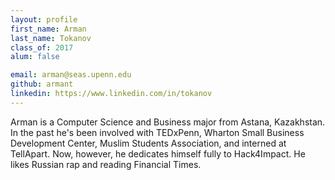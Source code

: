 ```yaml
---
layout: profile
first_name: Arman
last_name: Tokanov
class_of: 2017
alum: false

email: arman@seas.upenn.edu
github: armant
linkedin: https://www.linkedin.com/in/tokanov
---
```


Arman is a Computer Science and Business major from Astana, Kazakhstan. In the past he's been involved with TEDxPenn, Wharton Small Business Development Center, Muslim Students Association, and interned at TellApart. Now, however, he dedicates himself fully to Hack4Impact. He likes Russian rap and reading Financial Times.
